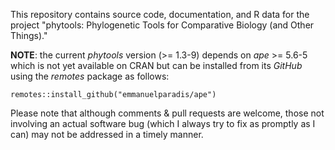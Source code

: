 This repository contains source code, documentation, and R data for the project "phytools: Phylogenetic Tools for Comparative Biology (and Other Things)."

**NOTE**: the current *phytools* version (>= 1.3-9) depends on *ape* >= 5.6-5 which is not yet available on CRAN but can be installed from its *GitHub* using the *remotes* package as follows:

```
remotes::install_github("emmanuelparadis/ape")
```

Please note that although comments & pull requests are welcome, those not involving an actual software bug (which I always try to fix as promptly as I can) may not be addressed in a timely manner.
